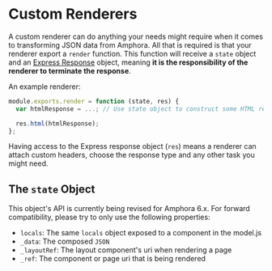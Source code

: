 # Custom Renderers

A custom renderer can do anything your needs might require when it comes to transforming JSON data from Amphora. All that is required is that your renderer export a `render` function. This function will receive a `state` object and an [Express Response](https://expressjs.com/en/4x/api.html#res) object, meaning **it is the responsibility of the renderer to terminate the response**.

An example renderer:

```javascript
module.exports.render = function (state, res) {
  var htmlResponse = ...; // Use state object to construct some HTML response..

  res.html(htmlResponse);
};
```
Having access to the Express response object (`res`) means a renderer can attach custom headers, choose the response type and any other task you might need.

## The `state` Object

This object's API is currently being revised for Amphora 6.x. For forward compatibility, please try to only use the following properties:

- `locals`: The same `locals` object exposed to a component in the model.js
- `_data`: The composed `JSON`
- `_layoutRef`: The layout component's uri when rendering a page
- `_ref`: The component or page uri that is being rendered
